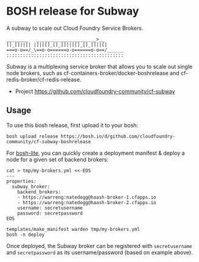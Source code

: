 BOSH release for Subway
=======================

A subway to scale out Cloud Foundry Service Brokers.

```
________   ______________________>__
[]_[]||[| |]||[]_[]_[]|||[]_[]_[]||[|
===o-o==/_\==o-o======o-o======o-o==/______
:::::::::::::::::::::::::::::::::::::::::::
```

Subway is a multiplexing service broker that allows you to scale out single node brokers, such as cf-containers-broker/docker-boshrelease and cf-redis-broker/cf-redis-release.

-	Project https://github.com/cloudfoundry-community/cf-subway

Usage
-----

To use this bosh release, first upload it to your bosh:

```
bosh upload release https://bosh.io/d/github.com/cloudfoundry-community/cf-subway-boshrelease
```

For [bosh-lite](https://github.com/cloudfoundry/bosh-lite), you can quickly create a deployment manifest & deploy a node for a given set of backend brokers:

```
cat > tmp/my-brokers.yml <<-EOS
---
properties:
  subway_broker:
    backend_brokers:
    - https://warreng:natedogg@haash-broker-1.cfapps.io
    - https://warreng:natedogg@haash-broker-2.cfapps.io
    username: secretusername
    password: secretpassword
EOS

templates/make_manifest warden tmp/my-brokers.yml
bosh -n deploy
```

Once deployed, the Subway broker can be registered with `secretusername` and `secretpassword` as its username/password (based on example above).
